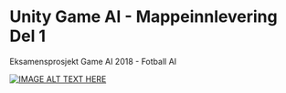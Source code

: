 # Unity Game AI - Mappeinnlevering Del 1

Eksamensprosjekt Game AI 2018 - Fotball AI

[![IMAGE ALT TEXT HERE](https://img.youtube.com/vi/8Jh7zcQhk08/0.jpg)](https://www.youtube.com/watch?v=8Jh7zcQhk08)
